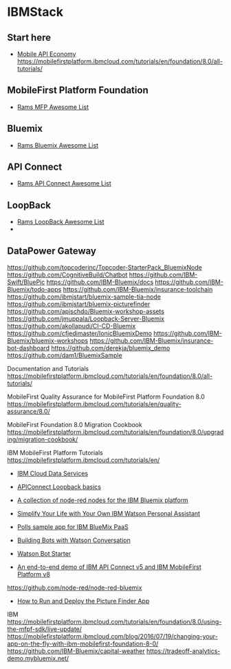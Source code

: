 # IBMStack

## Start here
* [Mobile  API Economy](https://mapie.help/)
https://mobilefirstplatform.ibmcloud.com/tutorials/en/foundation/8.0/all-tutorials/

## MobileFirst Platform Foundation
* [Rams MFP Awesome List](https://github.com/ramyrams/IBMStack/blob/master/MobileFirstPlatform.md)

## Bluemix
* [Rams Bluemix Awesome List](https://github.com/ramyrams/IBMStack/blob/master/Bluemix.md)

## API Connect
* [Rams API Connect Awesome List](https://github.com/ramyrams/IBMStack/blob/master/apiconnect.md)

## LoopBack
* [Rams LoopBack Awesome List](https://github.com/ramyrams/IBMStack/blob/master/LoopBack.md)
* 
## DataPower Gateway


https://github.com/topcoderinc/Topcoder-StarterPack_BluemixNode
https://github.com/CognitiveBuild/Chatbot
https://github.com/IBM-Swift/BluePic
https://github.com/IBM-Bluemix/docs
https://github.com/IBM-Bluemix/todo-apps
https://github.com/IBM-Bluemix/insurance-toolchain
https://github.com/ibmjstart/bluemix-sample-tia-node
https://github.com/ibmjstart/bluemix-picturefinder
https://github.com/apischdo/Bluemix-workshop-assets
https://github.com/jmuppala/Loopback-Server-Bluemix
https://github.com/akollapudi/CI-CD-Bluemix
https://github.com/cfjedimaster/IonicBluemixDemo
https://github.com/IBM-Bluemix/bluemix-workshops
https://github.com/IBM-Bluemix/insurance-bot-dashboard
https://github.com/derekja/bluemix_demo
https://github.com/dam1/BluemixSample

Documentation and Tutorials
https://mobilefirstplatform.ibmcloud.com/tutorials/en/foundation/8.0/all-tutorials/


MobileFirst Quality Assurance for MobileFirst Platform Foundation 8.0
https://mobilefirstplatform.ibmcloud.com/tutorials/en/quality-assurance/8.0/


MobileFirst Foundation 8.0 Migration Cookbook
https://mobilefirstplatform.ibmcloud.com/tutorials/en/foundation/8.0/upgrading/migration-cookbook/

IBM MobileFirst Platform Tutorials
https://mobilefirstplatform.ibmcloud.com/tutorials/en/

* [IBM Cloud Data Services](CDSLab/CodeCamp2016)
* [APIConnect Loopback basics](https://github.com/asimX/APIConnect-Loopback-basics)


* [A collection of node-red nodes for the IBM Bluemix platform](https://github.com/node-red/node-red-bluemix-nodes)

* [Simplify Your Life with Your Own IBM Watson Personal Assistant](https://github.com/CDSLab/CodeCamp2016)

* [Polls sample app for IBM BlueMix PaaS](https://github.com/joelennon/bluemixpolls)

* [Building Bots with Watson Conversation](http://www.slideshare.net/StefaniaKaczmarczyk/building-bots-with-watson-conversation)
* [Watson Bot Starter](https://github.com/slkaczma/watson-bot-starter)


* [An end-to-end demo of IBM API Connect v5 and IBM MobileFirst Platform v8](https://github.com/danifitz/APIC-MFP-Employee-Demo)


https://github.com/node-red/node-red-bluemix



* [How to Run and Deploy the Picture Finder App](https://github.com/ibmjstart/bluemix-picturefinder)

IBM
https://mobilefirstplatform.ibmcloud.com/tutorials/en/foundation/8.0/using-the-mfpf-sdk/live-update/
https://mobilefirstplatform.ibmcloud.com/blog/2016/07/19/changing-your-app-on-the-fly-with-ibm-mobilefirst-foundation-8-0/
https://github.com/IBM-Bluemix/capital-weather
https://tradeoff-analytics-demo.mybluemix.net/

